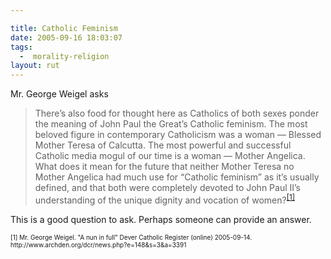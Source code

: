 ```yaml
---

title: Catholic Feminism
date: 2005-09-16 18:03:07
tags:
  -  morality-religion
layout: rut
---
```


<p>Mr. George Weigel asks</p>  <blockquote> There’s also food for thought here as Catholics of both sexes ponder the meaning of John Paul the Great’s Catholic feminism. The most beloved figure in contemporary Catholicism was a woman — Blessed Mother Teresa of Calcutta. The most powerful and successful Catholic media mogul of our time is a woman — Mother Angelica. What does it mean for the future that neither Mother Teresa no Mother Angelica had much use for “Catholic feminism” as it’s usually defined, and that both were completely devoted to John Paul II’s understanding of the unique dignity and vocation of women?<sup><a href="http://www.archden.org/dcr/news.php?e=148&s=3&a=3391">[1]</a></sup></blockquote>  <p>This is a good question to ask.  Perhaps someone can provide an answer.</p>  <font size="-2"> [1] Mr. George Weigel.  "A nun in full" Dever Catholic Register (online) 2005-09-14. http://www.archden.org/dcr/news.php?e=148&s=3&a=3391 </font>

